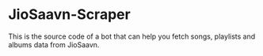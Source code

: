 # JioSaavn-Scraper
This is the source code of a bot that can help you fetch songs, playlists and albums data from JioSaavn. 
